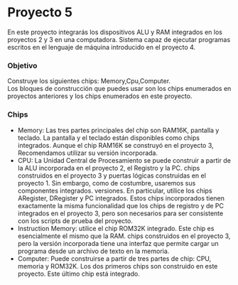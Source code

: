 # Proyecto 5
En este proyecto integrarás los dispositivos ALU y RAM integrados en los proyectos 2 y 3 en una computadora.
Sistema capaz de ejecutar programas escritos en el lenguaje de máquina introducido en el proyecto 4.

<h3>Objetivo</h3>
Construye los siguientes chips: Memory,Cpu,Computer.
<br>Los bloques de construcción que puedes usar son los chips enumerados en proyectos anteriores y los chips enumerados en
este proyecto.
<br>

<h3>Chips</h3>
<ul>
  
  <li>Memory: Las tres partes principales del chip son RAM16K, pantalla y teclado. La pantalla
  y el teclado están disponibles como chips integrados. Aunque el chip RAM16K se construyó en el proyecto 3,
  Recomendamos utilizar su versión incorporada.</li>
  
  <li>CPU: La Unidad Central de Procesamiento se puede construir a partir de la ALU incorporada en el proyecto 2, el Registro y la PC.
  chips construidos en el proyecto 3 y puertas lógicas construidas en el proyecto 1. Sin embargo, como de costumbre, usaremos sus componentes integrados.
  versiones. En particular, utilice los chips ARegister, DRegister y PC integrados. Estos chips incorporados tienen
  exactamente la misma funcionalidad que los chips de registro y de PC integrados en el proyecto 3, pero son necesarios
  para ser consistente con los scripts de prueba del proyecto.</li>
  
   <li>Instruction Memory: utilice el chip ROM32K integrado. Este chip es esencialmente el mismo que la RAM.
  chips construidos en el proyecto 3, pero la versión incorporada tiene una interfaz que permite cargar un programa desde
  un archivo de texto en la memoria.</li>
  
  <li>Computer: Puede construirse a partir de tres partes de chip: CPU, memoria y ROM32K. Los dos primeros chips son
  construido en este proyecto. Este último chip está integrado.</li>
  
</ul>
